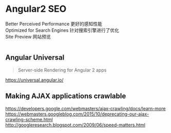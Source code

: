 # Angular2 SEO  

Better Perceived Performance 更好的感知性能  
Optimized for Search Engines 针对搜索引擎进行了优化  
Site Preview 网站预览 

![]()

## Angular Universal 
> Server-side Rendering for Angular 2 apps  

https://universal.angular.io/  


## Making AJAX applications crawlable  
https://developers.google.com/webmasters/ajax-crawling/docs/learn-more  
https://webmasters.googleblog.com/2015/10/deprecating-our-ajax-crawling-scheme.html  
http://googleresearch.blogspot.com/2009/06/speed-matters.html  




